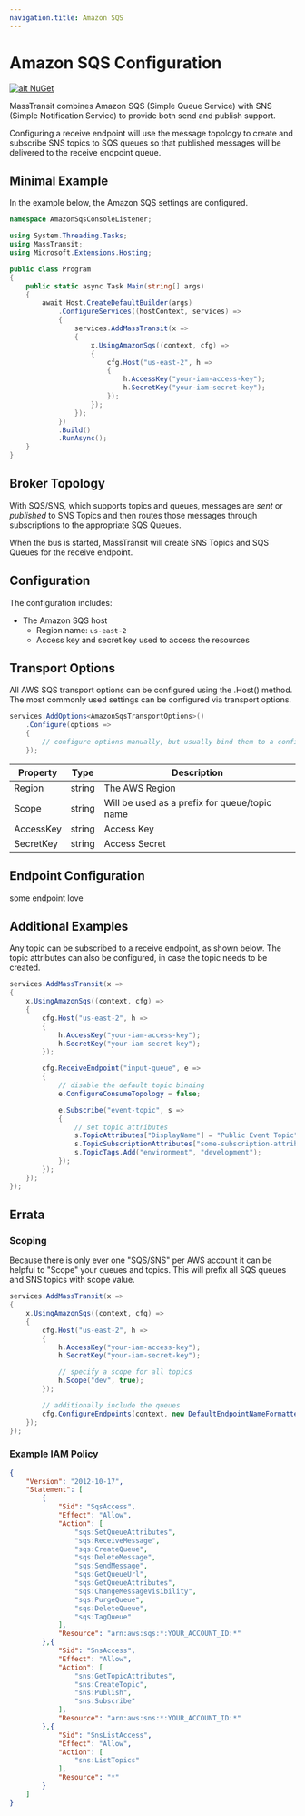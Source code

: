 ```yaml
---
navigation.title: Amazon SQS
---
```


# Amazon SQS Configuration

[![alt NuGet](https://img.shields.io/nuget/v/MassTransit.AmazonSQS.svg "NuGet")](https://nuget.org/packages/MassTransit.AmazonSQS/)


MassTransit combines Amazon SQS (Simple Queue Service) with SNS (Simple Notification Service) to provide both send and publish support.

Configuring a receive endpoint will use the message topology to create and subscribe SNS topics to SQS queues so that published messages will be delivered to the receive endpoint queue.

## Minimal Example 

In the example below, the Amazon SQS settings are configured.

```csharp
namespace AmazonSqsConsoleListener;

using System.Threading.Tasks;
using MassTransit;
using Microsoft.Extensions.Hosting;

public class Program
{
    public static async Task Main(string[] args)
    {
        await Host.CreateDefaultBuilder(args)
            .ConfigureServices((hostContext, services) =>
            {
                services.AddMassTransit(x =>
                {
                    x.UsingAmazonSqs((context, cfg) =>
                    {
                        cfg.Host("us-east-2", h =>
                        {
                            h.AccessKey("your-iam-access-key");
                            h.SecretKey("your-iam-secret-key");
                        });
                    });
                });
            })
            .Build()
            .RunAsync();
    }
}
```

## Broker Topology

With SQS/SNS, which supports topics and queues, messages are _sent_ or _published_ to SNS Topics and then routes those messages through subscriptions to the appropriate SQS Queues.

When the bus is started, MassTransit will create SNS Topics and SQS Queues for the receive endpoint.

## Configuration

The configuration includes:

* The Amazon SQS host
  - Region name: `us-east-2`
  - Access key and secret key used to access the resources



## Transport Options

All AWS SQS transport options can be configured using the .Host() method. The most commonly used settings can be configured via transport options.

```csharp
services.AddOptions<AmazonSqsTransportOptions>()
    .Configure(options =>
    {
        // configure options manually, but usually bind them to a configuration section
    });
```

| Property       | Type   | Description         |
|----------------|--------|---------------------|
| Region         | string | The AWS Region      |
| Scope          | string | Will be used as a prefix for queue/topic name |
| AccessKey      | string | Access Key          |
| SecretKey      | string | Access Secret       |


## Endpoint Configuration

some endpoint love

## Additional Examples

Any topic can be subscribed to a receive endpoint, as shown below. The topic attributes can also be configured, in case the topic needs to be created.

```csharp
services.AddMassTransit(x =>
{
    x.UsingAmazonSqs((context, cfg) =>
    {
        cfg.Host("us-east-2", h =>
        {
            h.AccessKey("your-iam-access-key");
            h.SecretKey("your-iam-secret-key");
        });

        cfg.ReceiveEndpoint("input-queue", e =>
        {
            // disable the default topic binding
            e.ConfigureConsumeTopology = false;

            e.Subscribe("event-topic", s =>
            {
                // set topic attributes
                s.TopicAttributes["DisplayName"] = "Public Event Topic";
                s.TopicSubscriptionAttributes["some-subscription-attribute"] = "some-attribute-value";
                s.TopicTags.Add("environment", "development");
            });
        });
    });
});
```

## Errata

### Scoping

Because there is only ever one "SQS/SNS" per AWS account it can be helpful to "Scope" your queues and topics. This will prefix all SQS queues and SNS topics with scope value.

```csharp
services.AddMassTransit(x =>
{
    x.UsingAmazonSqs((context, cfg) =>
    {
        cfg.Host("us-east-2", h =>
        {
            h.AccessKey("your-iam-access-key");
            h.SecretKey("your-iam-secret-key");

            // specify a scope for all topics
            h.Scope("dev", true);
        });

        // additionally include the queues
        cfg.ConfigureEndpoints(context, new DefaultEndpointNameFormatter("dev-", false));
    });
});
```

### Example IAM Policy

```json
{
    "Version": "2012-10-17",
    "Statement": [
        {
            "Sid": "SqsAccess",
            "Effect": "Allow",
            "Action": [
                "sqs:SetQueueAttributes",
                "sqs:ReceiveMessage",
                "sqs:CreateQueue",
                "sqs:DeleteMessage",
                "sqs:SendMessage",
                "sqs:GetQueueUrl",
                "sqs:GetQueueAttributes",
                "sqs:ChangeMessageVisibility",
                "sqs:PurgeQueue",
                "sqs:DeleteQueue",
                "sqs:TagQueue"
            ],
            "Resource": "arn:aws:sqs:*:YOUR_ACCOUNT_ID:*"
        },{
            "Sid": "SnsAccess",
            "Effect": "Allow",
            "Action": [
                "sns:GetTopicAttributes",
                "sns:CreateTopic",
                "sns:Publish",
                "sns:Subscribe"
            ],
            "Resource": "arn:aws:sns:*:YOUR_ACCOUNT_ID:*"
        },{
            "Sid": "SnsListAccess",
            "Effect": "Allow",
            "Action": [
                "sns:ListTopics"
            ],
            "Resource": "*"
        }
    ]
}
```
